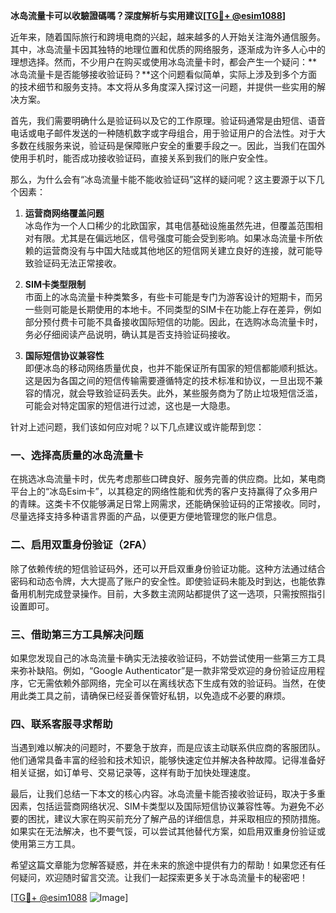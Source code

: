 **冰岛流量卡可以收驗證碼嗎？深度解析与实用建议[[TG💪+ @esim1088](https://t.me/s/esim1088)]**

近年来，随着国际旅行和跨境电商的兴起，越来越多的人开始关注海外通信服务。其中，冰岛流量卡因其独特的地理位置和优质的网络服务，逐渐成为许多人心中的理想选择。然而，不少用户在购买或使用冰岛流量卡时，都会产生一个疑问：**冰岛流量卡是否能够接收验证码？**这个问题看似简单，实际上涉及到多个方面的技术细节和服务支持。本文将从多角度深入探讨这一问题，并提供一些实用的解决方案。

首先，我们需要明确什么是验证码以及它的工作原理。验证码通常是由短信、语音电话或电子邮件发送的一种随机数字或字母组合，用于验证用户的合法性。对于大多数在线服务来说，验证码是保障账户安全的重要手段之一。因此，当我们在国外使用手机时，能否成功接收验证码，直接关系到我们的账户安全性。

那么，为什么会有“冰岛流量卡能不能收验证码”这样的疑问呢？这主要源于以下几个因素：

1. **运营商网络覆盖问题**  
   冰岛作为一个人口稀少的北欧国家，其电信基础设施虽然先进，但覆盖范围相对有限。尤其是在偏远地区，信号强度可能会受到影响。如果冰岛流量卡所依赖的运营商没有与中国大陆或其他地区的短信网关建立良好的连接，就可能导致验证码无法正常接收。

2. **SIM卡类型限制**  
   市面上的冰岛流量卡种类繁多，有些卡可能是专门为游客设计的短期卡，而另一些则可能是长期使用的本地卡。不同类型的SIM卡在功能上存在差异，例如部分预付费卡可能不具备接收国际短信的功能。因此，在选购冰岛流量卡时，务必仔细阅读产品说明，确认其是否支持验证码接收。

3. **国际短信协议兼容性**  
   即便冰岛的移动网络质量优良，也并不能保证所有国家的短信都能顺利抵达。这是因为各国之间的短信传输需要遵循特定的技术标准和协议，一旦出现不兼容的情况，就会导致验证码丢失。此外，某些服务商为了防止垃圾短信泛滥，可能会对特定国家的短信进行过滤，这也是一大隐患。

针对上述问题，我们该如何应对呢？以下几点建议或许能帮到您：

### 一、选择高质量的冰岛流量卡  
在挑选冰岛流量卡时，优先考虑那些口碑良好、服务完善的供应商。比如，某电商平台上的“冰岛Esim卡”，以其稳定的网络性能和优秀的客户支持赢得了众多用户的青睐。这类卡不仅能够满足日常上网需求，还能确保验证码的正常接收。同时，尽量选择支持多种语言界面的产品，以便更方便地管理您的账户信息。

### 二、启用双重身份验证（2FA）  
除了依赖传统的短信验证码外，还可以开启双重身份验证功能。这种方法通过结合密码和动态令牌，大大提高了账户的安全性。即使验证码未能及时到达，也能依靠备用机制完成登录操作。目前，大多数主流网站都提供了这一选项，只需按照指引设置即可。

### 三、借助第三方工具解决问题  
如果您发现自己的冰岛流量卡确实无法接收验证码，不妨尝试使用一些第三方工具来弥补缺陷。例如，“Google Authenticator”是一款非常受欢迎的身份验证应用程序，它无需依赖外部网络，完全可以在离线状态下生成有效的验证码。当然，在使用此类工具之前，请确保已经妥善保管好私钥，以免造成不必要的麻烦。

### 四、联系客服寻求帮助  
当遇到难以解决的问题时，不要急于放弃，而是应该主动联系供应商的客服团队。他们通常具备丰富的经验和技术知识，能够快速定位并解决各种故障。记得准备好相关证据，如订单号、交易记录等，这样有助于加快处理速度。

最后，让我们总结一下本文的核心内容。冰岛流量卡能否接收验证码，取决于多重因素，包括运营商网络状况、SIM卡类型以及国际短信协议兼容性等。为避免不必要的困扰，建议大家在购买前充分了解产品的详细信息，并采取相应的预防措施。如果实在无法解决，也不要气馁，可以尝试其他替代方案，如启用双重身份验证或使用第三方工具。

希望这篇文章能为您解答疑惑，并在未来的旅途中提供有力的帮助！如果您还有任何疑问，欢迎随时留言交流。让我们一起探索更多关于冰岛流量卡的秘密吧！

[[TG💪+ @esim1088](https://t.me/s/esim1088) ![Image](https://i.postimg.cc/4NQfJmqS/Snipaste-2025-05-13-00-14-12.png)]